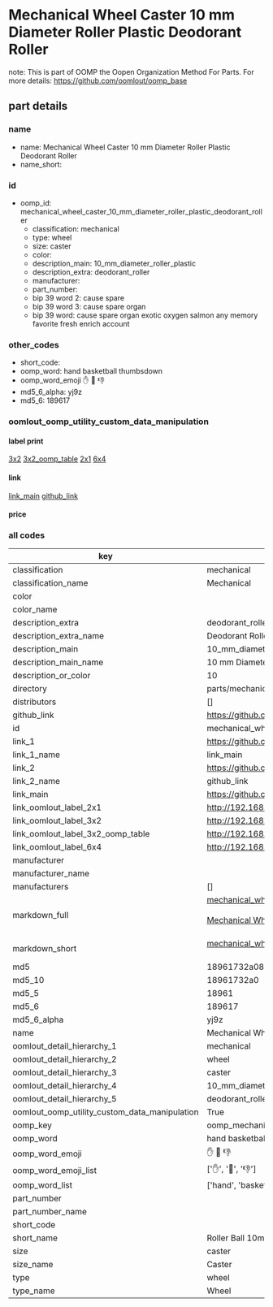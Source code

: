 # Mechanical Wheel Caster 10 mm Diameter Roller Plastic Deodorant Roller  

note: This is part of OOMP the Oopen Organization Method For Parts. For more details: https://github.com/oomlout/oomp_base

##  part details





### name
* name: Mechanical Wheel Caster 10 mm Diameter Roller Plastic Deodorant Roller
* name_short: 
### id
* oomp_id: mechanical_wheel_caster_10_mm_diameter_roller_plastic_deodorant_roller
  * classification: mechanical
  * type: wheel
  * size: caster
  * color: 
  * description_main: 10_mm_diameter_roller_plastic
  * description_extra: deodorant_roller
  * manufacturer: 
  * part_number: 
  * bip 39 word 2: cause spare
  * bip 39 word 3: cause spare organ
  * bip 39 word: cause spare organ exotic oxygen salmon any memory favorite fresh enrich account

### other_codes
* short_code: 
* oomp_word: hand basketball thumbsdown
* oomp_word_emoji :hand: :basketball: :thumbsdown:
* md5_6_alpha: yj9z
* md5_6: 189617






### oomlout_oomp_utility_custom_data_manipulation
#### label print
[3x2](http://192.168.1.245:1112/?label=oomp%20yj9z)
[3x2_oomp_table](http://192.168.1.107:1112/?label=oomp%20yj9z)
[2x1](http://192.168.1.242:1112/?label=oomp%20yj9z)
[6x4](http://192.168.1.55:1112/?label=oomp%20yj9z)    

#### link

[link_main](https://github.com/oomlout/oomlout_oomp_current_version_messy/tree/main/parts/mechanical_wheel_caster_10_mm_diameter_roller_plastic_deodorant_roller) [github_link](https://github.com/oomlout/oomlout_oomp_part_src/tree/main/parts/mechanical_wheel_caster_10_mm_diameter_roller_plastic_deodorant_roller)                             

#### price







### all codes 
| key | value |  
| --- | --- |  
| classification | mechanical |  
| classification_name | Mechanical |  
| color |  |  
| color_name |  |  
| description_extra | deodorant_roller |  
| description_extra_name | Deodorant Roller |  
| description_main | 10_mm_diameter_roller_plastic |  
| description_main_name | 10 mm Diameter Roller Plastic |  
| description_or_color | 10 |  
| directory | parts/mechanical_wheel_caster_10_mm_diameter_roller_plastic_deodorant_roller |  
| distributors | [] |  
| github_link | https://github.com/oomlout/oomlout_oomp_part_src/tree/main/parts/mechanical_wheel_caster_10_mm_diameter_roller_plastic_deodorant_roller |  
| id | mechanical_wheel_caster_10_mm_diameter_roller_plastic_deodorant_roller |  
| link_1 | https://github.com/oomlout/oomlout_oomp_current_version_messy/tree/main/parts/mechanical_wheel_caster_10_mm_diameter_roller_plastic_deodorant_roller |  
| link_1_name | link_main |  
| link_2 | https://github.com/oomlout/oomlout_oomp_part_src/tree/main/parts/mechanical_wheel_caster_10_mm_diameter_roller_plastic_deodorant_roller |  
| link_2_name | github_link |  
| link_main | https://github.com/oomlout/oomlout_oomp_current_version_messy/tree/main/parts/mechanical_wheel_caster_10_mm_diameter_roller_plastic_deodorant_roller |  
| link_oomlout_label_2x1 | http://192.168.1.242:1112/?label=oomp%20yj9z |  
| link_oomlout_label_3x2 | http://192.168.1.245:1112/?label=oomp%20yj9z |  
| link_oomlout_label_3x2_oomp_table | http://192.168.1.107:1112/?label=oomp%20yj9z |  
| link_oomlout_label_6x4 | http://192.168.1.55:1112/?label=oomp%20yj9z |  
| manufacturer |  |  
| manufacturer_name |  |  
| manufacturers | [] |  
| markdown_full | [mechanical_wheel_caster_10_mm_diameter_roller_plastic_deodorant_roller](https://github.com/oomlout/oomlout_oomp_current_version_messy/tree/main/parts/mechanical_wheel_caster_10_mm_diameter_roller_plastic_deodorant_roller)<br>[](https://github.com/oomlout/oomlout_oomp_current_version_messy/tree/main/parts/mechanical_wheel_caster_10_mm_diameter_roller_plastic_deodorant_roller)<br>[Mechanical Wheel Caster 10 Mm Diameter Roller Plastic Deodorant Roller](https://github.com/oomlout/oomlout_oomp_current_version_messy/tree/main/parts/mechanical_wheel_caster_10_mm_diameter_roller_plastic_deodorant_roller)<br><br> |  
| markdown_short | [mechanical_wheel_caster_10_mm_diameter_roller_plastic_deodorant_roller](https://github.com/oomlout/oomlout_oomp_current_version_messy/tree/main/parts/mechanical_wheel_caster_10_mm_diameter_roller_plastic_deodorant_roller)<br><br> |  
| md5 | 18961732a08ae146f9cf250138f41924 |  
| md5_10 | 18961732a0 |  
| md5_5 | 18961 |  
| md5_6 | 189617 |  
| md5_6_alpha | yj9z |  
| name | Mechanical Wheel Caster 10 mm Diameter Roller Plastic Deodorant Roller |  
| oomlout_detail_hierarchy_1 | mechanical |  
| oomlout_detail_hierarchy_2 | wheel |  
| oomlout_detail_hierarchy_3 | caster |  
| oomlout_detail_hierarchy_4 | 10_mm_diameter_roller_plastic |  
| oomlout_detail_hierarchy_5 | deodorant_roller |  
| oomlout_oomp_utility_custom_data_manipulation | True |  
| oomp_key | oomp_mechanical_wheel_caster_10_mm_diameter_roller_plastic_deodorant_roller |  
| oomp_word | hand basketball thumbsdown |  
| oomp_word_emoji | :hand: :basketball: :thumbsdown: |  
| oomp_word_emoji_list | [':hand:', ':basketball:', ':thumbsdown:'] |  
| oomp_word_list | ['hand', 'basketball', 'thumbsdown'] |  
| part_number |  |  
| part_number_name |  |  
| short_code |  |  
| short_name | Roller Ball 10mm Diameter |  
| size | caster |  
| size_name | Caster |  
| type | wheel |  
| type_name | Wheel |  
